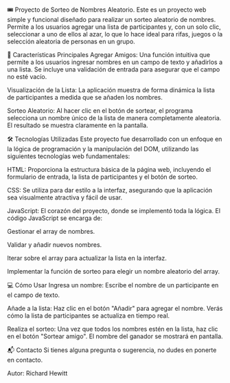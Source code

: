🎟️ Proyecto de Sorteo de Nombres Aleatorio.
Este es un proyecto web simple y funcional diseñado para realizar un sorteo aleatorio de nombres. Permite a los usuarios agregar una lista de participantes y, con un solo clic, seleccionar a uno de ellos al azar, lo que lo hace ideal para rifas, juegos o la selección aleatoria de personas en un grupo.

🚀 Características Principales
Agregar Amigos: Una función intuitiva que permite a los usuarios ingresar nombres en un campo de texto y añadirlos a una lista. Se incluye una validación de entrada para asegurar que el campo no esté vacío.

Visualización de la Lista: La aplicación muestra de forma dinámica la lista de participantes a medida que se añaden los nombres.

Sorteo Aleatorio: Al hacer clic en el botón de sortear, el programa selecciona un nombre único de la lista de manera completamente aleatoria. El resultado se muestra claramente en la pantalla.

🛠️ Tecnologías Utilizadas
Este proyecto fue desarrollado con un enfoque en la lógica de programación y la manipulación del DOM, utilizando las siguientes tecnologías web fundamentales:

HTML: Proporciona la estructura básica de la página web, incluyendo el formulario de entrada, la lista de participantes y el botón de sorteo.

CSS: Se utiliza para dar estilo a la interfaz, asegurando que la aplicación sea visualmente atractiva y fácil de usar.

JavaScript: El corazón del proyecto, donde se implementó toda la lógica. El código JavaScript se encarga de:

Gestionar el array de nombres.

Validar y añadir nuevos nombres.

Iterar sobre el array para actualizar la lista en la interfaz.

Implementar la función de sorteo para elegir un nombre aleatorio del array.

💻 Cómo Usar
Ingresa un nombre: Escribe el nombre de un participante en el campo de texto.

Añade a la lista: Haz clic en el botón "Añadir" para agregar el nombre. Verás cómo la lista de participantes se actualiza en tiempo real.

Realiza el sorteo: Una vez que todos los nombres estén en la lista, haz clic en el botón "Sortear amigo". El nombre del ganador se mostrará en pantalla.

📬 Contacto
Si tienes alguna pregunta o sugerencia, no dudes en ponerte en contacto.

Autor: Richard Hewitt
